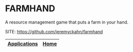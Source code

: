 # FARMHAND

 A resource management game that puts a farm in your hand.

 SITE: https://github.com/jeremyckahn/farmhand

 | [Applications](https://portable-linux-apps.github.io/apps.html) | [Home](https://portable-linux-apps.github.io)
 | --- | --- |

